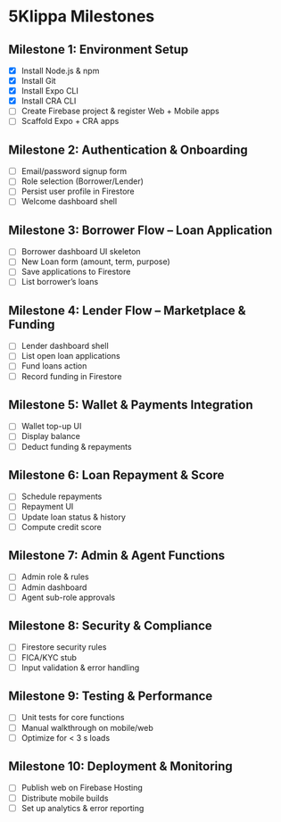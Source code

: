 # 5Klippa Milestones

## Milestone 1: Environment Setup
- [x] Install Node.js & npm
- [x] Install Git
- [x] Install Expo CLI
- [x] Install CRA CLI
- [ ] Create Firebase project & register Web + Mobile apps
- [ ] Scaffold Expo + CRA apps

## Milestone 2: Authentication & Onboarding
- [ ] Email/password signup form
- [ ] Role selection (Borrower/Lender)
- [ ] Persist user profile in Firestore
- [ ] Welcome dashboard shell

## Milestone 3: Borrower Flow – Loan Application
- [ ] Borrower dashboard UI skeleton
- [ ] New Loan form (amount, term, purpose)
- [ ] Save applications to Firestore
- [ ] List borrower’s loans

## Milestone 4: Lender Flow – Marketplace & Funding
- [ ] Lender dashboard shell
- [ ] List open loan applications
- [ ] Fund loans action
- [ ] Record funding in Firestore

## Milestone 5: Wallet & Payments Integration
- [ ] Wallet top-up UI
- [ ] Display balance
- [ ] Deduct funding & repayments

## Milestone 6: Loan Repayment & Score
- [ ] Schedule repayments
- [ ] Repayment UI
- [ ] Update loan status & history
- [ ] Compute credit score

## Milestone 7: Admin & Agent Functions
- [ ] Admin role & rules
- [ ] Admin dashboard
- [ ] Agent sub-role approvals

## Milestone 8: Security & Compliance
- [ ] Firestore security rules
- [ ] FICA/KYC stub
- [ ] Input validation & error handling

## Milestone 9: Testing & Performance
- [ ] Unit tests for core functions
- [ ] Manual walkthrough on mobile/web
- [ ] Optimize for < 3 s loads

## Milestone 10: Deployment & Monitoring
- [ ] Publish web on Firebase Hosting
- [ ] Distribute mobile builds
- [ ] Set up analytics & error reporting
